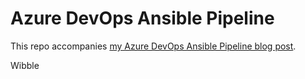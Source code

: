 # Azure DevOps Ansible Pipeline

This repo accompanies [my Azure DevOps Ansible Pipeline blog post](https://www.mediaglasses.blog/2020/05/10/azure-devops-ansible-pipeline/).

Wibble
